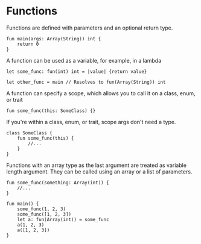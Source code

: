 # Functions

Functions are defined with parameters and an optional return type.

```rk
fun main(args: Array(String)) int {
    return 0
}
```

A function can be used as a variable,
for example, in a lambda

```rk
let some_func: fun(int) int = |value| {return value}

let other_func = main // Resolves to fun(Array(String)) int
```

A function can specify a scope,
which allows you to call it on a class, enum, or trait

```rk
fun some_func(this: SomeClass) {}
```

If you're within a class, enum, or trait,
scope args don't need a type.

```rk
class SomeClass {
    fun some_func(this) {
        //...
    }
}
```

Functions with an array type as the last argument are treated as variable length argument.
They can be called using an array or a list of parameters.

```rk
fun some_func(something: Array(int)) {
    //...
}

fun main() {
    some_func(1, 2, 3)
    some_func([1, 2, 3])
    let a: fun(Array(int)) = some_func
    a(1, 2, 3)
    a([1, 2, 3])
}
```
